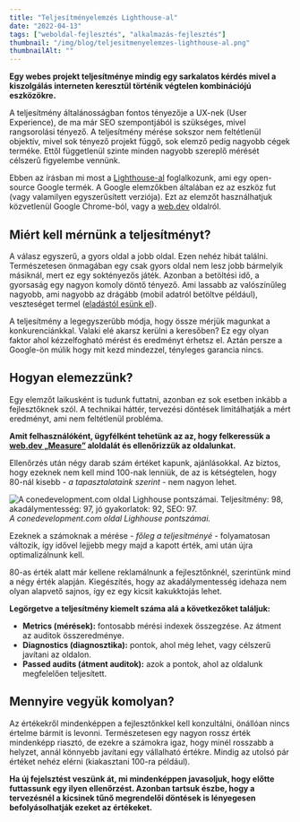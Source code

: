 ```yaml
---
title: "Teljesítményelemzés Lighthouse-al"
date: "2022-04-13"
tags: ["weboldal-fejlesztés", "alkalmazás-fejlesztés"]
thumbnail: "/img/blog/teljesitmenyelemzes-lighthouse-al.png"
thumbnailAlt: ""
---
```


**Egy webes projekt teljesítménye mindig egy sarkalatos kérdés mivel a kiszolgálás interneten keresztül történik végtelen kombinációjú eszközökre.**

A teljesítmény általánosságban fontos tényezője a UX-nek (User Experience), de ma már SEO szempontjából is szükséges, mivel rangsorolási tényező. A teljesítmény mérése sokszor nem feltétlenül objektív, mivel sok tényező projekt függő, sok elemző pedig nagyobb cégek terméke. Ettől függetlenül szinte minden nagyobb szereplő mérését célszerű figyelembe vennünk.

Ebben az írásban mi most a [Lighthouse-al](https://developers.google.com/web/tools/lighthouse) foglalkozunk, ami egy open-source Google termék. A Google elemzőkben általában ez az eszköz fut (vagy valamilyen egyszerűsített verziója). Ezt az elemzőt használhatjuk közvetlenül Google Chrome-ból, vagy a [web.dev](https://web.dev/measure/) oldalról.

## Miért kell mérnünk a teljesítményt?

A válasz egyszerű, a gyors oldal a jobb oldal. Ezen nehéz hibát találni. Természetesen önmagában egy csak gyors oldal nem lesz jobb bármelyik másiknál, mert ez egy soktényezős játék. Azonban a betöltési idő, a gyorsaság egy nagyon komoly döntő tényező. Ami lassabb az valószínűleg nagyobb, ami nagyobb az drágább (mobil adatról betöltve például), veszteséget termel ([eladástól esünk el](https://www.fastcompany.com/1825005/how-one-second-could-cost-amazon-16-billion-sales)).

A teljesítmény a legegyszerűbb módja, hogy össze mérjük magunkat a konkurenciánkkal. Valaki elé akarsz kerülni a keresőben? Ez egy olyan faktor ahol kézzelfogható mérést és eredményt érhetsz el. Aztán persze a Google-ön múlik hogy mit kezd mindezzel, tényleges garancia nincs.

## Hogyan elemezzünk?

Egy elemzőt laikusként is tudunk futtatni, azonban ez sok esetben inkább a fejlesztőknek szól. A technikai háttér, tervezési döntések limitálhatják a mért eredményt, ami nem feltétlenül probléma.

**Amit felhasználóként, ügyfélként tehetünk az az, hogy felkeressük a [web.dev „Measure”](https://web.dev/measure/) aloldalát és ellenőrizzük az oldalunkat.**

Ellenőrzés után négy darab szám értéket kapunk, ajánlásokkal. Az biztos, hogy ezeknek nem kell mind 100-nak lenniük, de az is kétségtelen, hogy 80-nál kisebb - _a tapasztalataink szerint_ - nem nagyon lehet.

![A conedevelopment.com oldal Lighhouse pontszámai. Teljesítmény: 98, akadálymentesség: 97, jó gyakorlatok: 92, SEO: 97.](/img/blog/conedevelopment-lighthouse.png) *A conedevelopment.com oldal Lighhouse pontszámai.*

Ezeknek a számoknak a mérése - _főleg a teljesítményé_ - folyamatosan változik, így idővel lejjebb megy majd a kapott érték, ami után újra optimalizálnunk kell.

80-as érték alatt már kellene reklamálnunk a fejlesztőnknél, szerintünk mind a négy érték alapján. Kiegészítés, hogy az akadálymentesség idehaza nem olyan alapvető sajnos, így ez egy kicsit kakukktojás lehet.

**Legörgetve a teljesítmény kiemelt száma alá a következőket találjuk:**

- **Metrics (mérések):** fontosabb mérési indexek összegzése. Az átment az auditok összeredménye.
- **Diagnostics (diagnosztika):** pontok, ahol még lehet, vagy célszerű javítani az oldalon.
- **Passed audits (átment auditok):** azok a pontok, ahol az oldalunk megfelelően teljesített.

## Mennyire vegyük komolyan?

Az értékekről mindenképpen a fejlesztőnkkel kell konzultálni, önállóan nincs értelme bármit is levonni. Természetesen egy nagyon rossz érték mindenképp riasztó, de ezekre a számokra igaz, hogy minél rosszabb a helyzet, annál könnyebb javítani egy vállalható értékre. Mindig az utolsó pár értéket nehéz elérni (kiakasztani 100-ra például).

**Ha új fejelsztést veszünk át, mi mindenképpen javasoljuk, hogy előtte futtassunk egy ilyen ellenőrzést. Azonban tartsuk észbe, hogy a tervezésnél a kicsinek tűnő megrendelői döntések is lényegesen befolyásolhatják ezeket az értékeket.**
